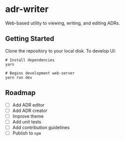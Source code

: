 # adr-writer

Web-based utility to viewing, writing, and editing ADRs.

## Getting Started

Clone the repository to your local disk. To develop UI:

```
# Install dependencies
yarn

# Begins development web-server
yarn run dev
```

## Roadmap

- [ ] Add ADR editor
- [ ] Add ADR creator
- [ ] Improve theme
- [ ] Add unit tests
- [ ] Add contribution guidelines
- [ ] Publish to `npm`
